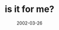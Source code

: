 ---
layout: base.njk
title : 'is it for me?' 
view_title : 'is it for me?' 
year : '2002' 
date : '2002-03-26' 
img_file : '/drawing/isitforme.png' 
html_file : 'isitforme' 
next_html : 'fullofbeans.html' 
year_order : '59' 
permalink : "title/{{html_file}}.html"
---